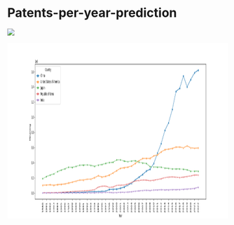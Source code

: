 # Patents-per-year-prediction

![](https://media.licdn.com/dms/image/C5612AQFArFPF_T06WA/article-cover_image-shrink_600_2000/0/1620524567333?e=2147483647&v=beta&t=8s-vdd5oJeOyz5SO1lct0m4qo53J7GDCOLUN5mQuTN4)

<img src="/TOP5_patents.png" alt="Top 5 Patents" width="15000" height="400">
